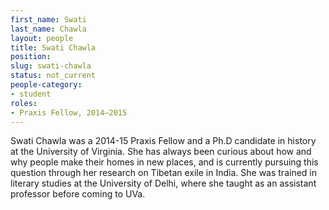 ```yaml
---
first_name: Swati
last_name: Chawla
layout: people
title: Swati Chawla
position:
slug: swati-chawla
status: not_current
people-category:
- student
roles:
- Praxis Fellow, 2014–2015
---
```


Swati Chawla was a 2014-15 Praxis Fellow and a Ph.D candidate in history at the University of Virginia. She has always been curious about how and why people make their homes in new places, and is currently pursuing this question through her research on Tibetan exile in India. She was trained in literary studies at the University of Delhi, where she taught as an assistant professor before coming to UVa.
